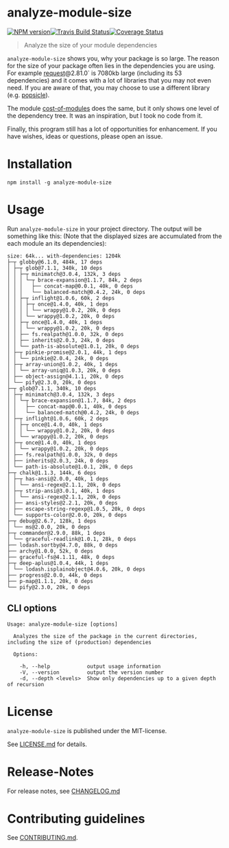 # analyze-module-size 

[![NPM version](https://badge.fury.io/js/analyze-module-size.svg)](http://badge.fury.io/js/analyze-module-size)[![Travis Build Status](https://travis-ci.org/nknapp/analyze-module-size.svg?branch=master)](https://travis-ci.org/nknapp/analyze-module-size)[![Coverage Status](https://img.shields.io/coveralls/nknapp/analyze-module-size.svg)](https://coveralls.io/r/nknapp/analyze-module-size)
> Analyze the size of your module dependencies

`analyze-module-size` shows you, why your package is so large. The reason for the size
of your package often lies in the dependencies you are using. For example [request](https://npmjs.com/package/request)@2.81.0` 
is 7080kb large (including its 53 dependencies) and it comes with a lot of libraries that you may not even need. If you are aware of that, you may choose to use a different library
(e.g. [popsicle](https://npmjs.com/package/popsicle)).

The module [cost-of-modules](https://npmjs.com/package/cost-of-modules) does the same, but it only shows one level of the 
dependency tree. It was an inspiration, but I took no code from it.

Finally, this program still has a lot of opportunities for enhancement. If you have
wishes, ideas or questions, please open an issue.

# Installation

```
npm install -g analyze-module-size
```

# Usage

Run `analyze-module-size` in your project directory. The output will be something like this:
(Note that the displayed sizes are accumulated from the each module an its dependencies):

```
size: 64k... with-dependencies: 1204k
├─┬ globby@6.1.0, 484k, 17 deps
│ ├─┬ glob@7.1.1, 340k, 10 deps
│ │ ├─┬ minimatch@3.0.4, 132k, 3 deps
│ │ │ └─┬ brace-expansion@1.1.7, 84k, 2 deps
│ │ │   ├── concat-map@0.0.1, 40k, 0 deps
│ │ │   └── balanced-match@0.4.2, 24k, 0 deps
│ │ ├─┬ inflight@1.0.6, 60k, 2 deps
│ │ │ ├─┬ once@1.4.0, 40k, 1 deps
│ │ │ │ └── wrappy@1.0.2, 20k, 0 deps
│ │ │ └── wrappy@1.0.2, 20k, 0 deps
│ │ ├─┬ once@1.4.0, 40k, 1 deps
│ │ │ └── wrappy@1.0.2, 20k, 0 deps
│ │ ├── fs.realpath@1.0.0, 32k, 0 deps
│ │ ├── inherits@2.0.3, 24k, 0 deps
│ │ └── path-is-absolute@1.0.1, 20k, 0 deps
│ ├─┬ pinkie-promise@2.0.1, 44k, 1 deps
│ │ └── pinkie@2.0.4, 24k, 0 deps
│ ├─┬ array-union@1.0.2, 40k, 1 deps
│ │ └── array-uniq@1.0.3, 20k, 0 deps
│ ├── object-assign@4.1.1, 20k, 0 deps
│ └── pify@2.3.0, 20k, 0 deps
├─┬ glob@7.1.1, 340k, 10 deps
│ ├─┬ minimatch@3.0.4, 132k, 3 deps
│ │ └─┬ brace-expansion@1.1.7, 84k, 2 deps
│ │   ├── concat-map@0.0.1, 40k, 0 deps
│ │   └── balanced-match@0.4.2, 24k, 0 deps
│ ├─┬ inflight@1.0.6, 60k, 2 deps
│ │ ├─┬ once@1.4.0, 40k, 1 deps
│ │ │ └── wrappy@1.0.2, 20k, 0 deps
│ │ └── wrappy@1.0.2, 20k, 0 deps
│ ├─┬ once@1.4.0, 40k, 1 deps
│ │ └── wrappy@1.0.2, 20k, 0 deps
│ ├── fs.realpath@1.0.0, 32k, 0 deps
│ ├── inherits@2.0.3, 24k, 0 deps
│ └── path-is-absolute@1.0.1, 20k, 0 deps
├─┬ chalk@1.1.3, 144k, 6 deps
│ ├─┬ has-ansi@2.0.0, 40k, 1 deps
│ │ └── ansi-regex@2.1.1, 20k, 0 deps
│ ├─┬ strip-ansi@3.0.1, 40k, 1 deps
│ │ └── ansi-regex@2.1.1, 20k, 0 deps
│ ├── ansi-styles@2.2.1, 20k, 0 deps
│ ├── escape-string-regexp@1.0.5, 20k, 0 deps
│ └── supports-color@2.0.0, 20k, 0 deps
├─┬ debug@2.6.7, 128k, 1 deps
│ └── ms@2.0.0, 20k, 0 deps
├─┬ commander@2.9.0, 88k, 1 deps
│ └── graceful-readlink@1.0.1, 28k, 0 deps
├── lodash.sortby@4.7.0, 88k, 0 deps
├── archy@1.0.0, 52k, 0 deps
├── graceful-fs@4.1.11, 48k, 0 deps
├─┬ deep-aplus@1.0.4, 44k, 1 deps
│ └── lodash.isplainobject@4.0.6, 20k, 0 deps
├── progress@2.0.0, 44k, 0 deps
├── p-map@1.1.1, 20k, 0 deps
└── pify@2.3.0, 20k, 0 deps
```

## CLI options

```
Usage: analyze-module-size [options]

  Analyzes the size of the package in the current directories, including the size of (production) dependencies

  Options:

    -h, --help            output usage information
    -V, --version         output the version number
    -d, --depth <levels>  Show only dependencies up to a given depth of recursion
```



# License

`analyze-module-size` is published under the MIT-license.

See [LICENSE.md](LICENSE.md) for details.


# Release-Notes
 
For release notes, see [CHANGELOG.md](CHANGELOG.md)
 
# Contributing guidelines

See [CONTRIBUTING.md](CONTRIBUTING.md).